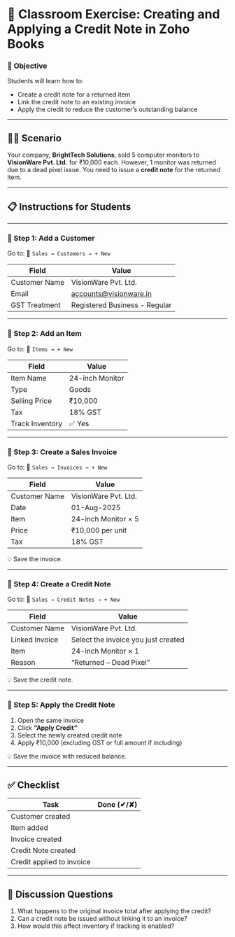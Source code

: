 # 📄 **Classroom Exercise: Creating and Applying a Credit Note in Zoho Books**

### 🎯 **Objective**

Students will learn how to:

* Create a credit note for a returned item
* Link the credit note to an existing invoice
* Apply the credit to reduce the customer’s outstanding balance

---

## 🧑‍💼 **Scenario**

Your company, **BrightTech Solutions**, sold 5 computer monitors to **VisionWare Pvt. Ltd.** for ₹10,000 each.
However, 1 monitor was returned due to a dead pixel issue. You need to issue a **credit note** for the returned item.

---

## 📋 **Instructions for Students**

---

### 🔹 Step 1: Add a Customer

Go to:
📍 `Sales → Customers → + New`

| Field         | Value                                                   |
| ------------- | ------------------------------------------------------- |
| Customer Name | VisionWare Pvt. Ltd.                                    |
| Email         | [accounts@visionware.in](mailto:accounts@visionware.in) |
| GST Treatment | Registered Business - Regular                           |

---

### 🔹 Step 2: Add an Item

Go to:
📍 `Items → + New`

| Field           | Value           |
| --------------- | --------------- |
| Item Name       | 24-inch Monitor |
| Type            | Goods           |
| Selling Price   | ₹10,000         |
| Tax             | 18% GST         |
| Track Inventory | ✅ Yes           |

---

### 🔹 Step 3: Create a Sales Invoice

Go to:
📍 `Sales → Invoices → + New`

| Field         | Value                |
| ------------- | -------------------- |
| Customer Name | VisionWare Pvt. Ltd. |
| Date          | 01-Aug-2025          |
| Item          | 24-inch Monitor × 5  |
| Price         | ₹10,000 per unit     |
| Tax           | 18% GST              |

💡 Save the invoice.

---

### 🔹 Step 4: Create a Credit Note

Go to:
📍 `Sales → Credit Notes → + New`

| Field          | Value                               |
| -------------- | ----------------------------------- |
| Customer Name  | VisionWare Pvt. Ltd.                |
| Linked Invoice | Select the invoice you just created |
| Item           | 24-inch Monitor × 1                 |
| Reason         | “Returned – Dead Pixel”             |

💡 Save the credit note.

---

### 🔹 Step 5: Apply the Credit Note

1. Open the same invoice
2. Click **“Apply Credit”**
3. Select the newly created credit note
4. Apply ₹10,000 (excluding GST or full amount if including)

💡 Save the invoice with reduced balance.

---

## ✅ **Checklist**

| Task                      | Done (✔/✘) |
| ------------------------- | ---------- |
| Customer created          |            |
| Item added                |            |
| Invoice created           |            |
| Credit Note created       |            |
| Credit applied to invoice |            |

---

## 🧠 Discussion Questions

1. What happens to the original invoice total after applying the credit?
2. Can a credit note be issued without linking it to an invoice?
3. How would this affect inventory if tracking is enabled?